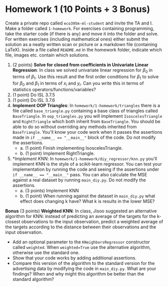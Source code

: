 # Homework 1 (10 Points + 3 Bonus)

Create a private repo called `eco395m-ml-student` and invite the TA and I. Make a folder called `1-homework`. For exercises containing programming, take the starter code (if there is any) and move it into the folder and solve. For written exercises (including mathematical ones) either submit the solution as a neatly written scan or picture or a markdown file (containing LaTeX). Inside a file called `README.md` in the homework folder, indicate which file, images etc. contain which solutions.

1. (2 points) **Solve for closed from coefficients in Univariate Linear Regression**: In class we solved univariate linear regression for $\beta_{0}$ in terms of $\beta_{1}$. Use this result and the first order conditions for $\beta_{1}$ to solve for $\beta_{0}$ and $\beta_{1}$ in terms of $x_{i}$ and $y_{i}$. Can you write this in terms of statistics operators/functions/variables?  
2. (1 point) Do ISL 3.7.5
3. (1 point) Do ISL 3.7.6
4. **Implement OOP Triangles**: In `homework/1-homework/triangles` there is a file called `base_triangle.py` containing a base class of triangles called `BaseTriangle`. In `oop_triangles.py` you will implement `IsoscelesTriangle` and `RightTriangle` which both inherit from `BaseTriangle`. You should be able to do so without overriding any methods inherited from `BaseTriangle`. You'll know your code work when it passes the assertions made in `if __name__ == "__main__"` block of the code. Do not modify the assertions.
    * a. (1 point) Finish implementing IsoscelesTriangle.
    * b. (1 point) Implement RightTriangle.
5. **Implement KNN*: In `homework/1-homework/diy_regressor/knn.py` you'll implement KNN is the style of a scikit-learn regressor. You can test your implementation by running the code and seeing if the assertions under `if __name__ == "__main__"` pass. You can also calculate the MSE against a real dataset by running `main_diy.py`. Do not modify the assertions.
    * a. (3 points) Implement KNN
    * b. (1 point) When running against the dataset in `main_diy.py` what effect does changing k have? What k is results in the lower MSE?
  
**Bonus**
(3 points) **Weighted KNN**: In class, Jisoo suggested an alternative algorithm for KNN: instead of predicting an average of the targets for the k-closest observations to the input observation, predict a weighted average of the targets according to the distance between their observations and the input observation.

* Add an optional parameter to the `KNeighborsRegressor` constructor called `weighted`. When `weighted=True` use the alternative algorithm, otherwise use the standard one. 
* Show that your code works by adding additional assertions.
* Compare this version of the algorithm to the standard version for the advertising data by modifying the code in `main_diy.py`. What are your findings? When and why might this algorithm be better than the standard algorithm?
